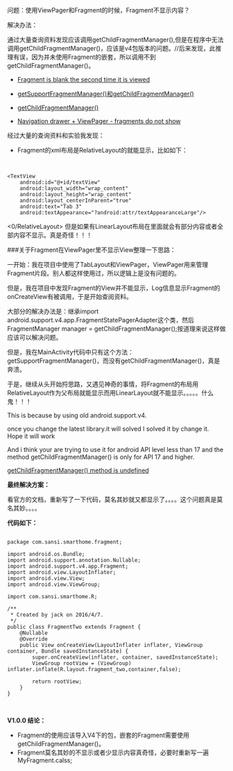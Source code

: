 
问题：使用ViewPager和Fragment的时候，Fragment不显示内容？

解决办法：


通过大量查询资料发现应该调用getChildFragmentManager(),但是在程序中无法调用getChildFragmentManager()，应该是v4包版本的问题。//后来发现，此推理有误，因为并未使用Fragment的嵌套，所以调用不到getChildFragmentManager()。

-  [Fragment is blank the second time it is viewed](http://stackoverflow.com/questions/7746652/fragment-is-blank-the-second-time-it-is-viewed)
-  [getSupportFragmentManager()和getChildFragmentManager()](http://android.jobbole.com/82416/)

-  [getChildFragmentManager()](http://stackoverflow.com/questions/15805574/android-support-v4-app-fragment-undefined-method-getchildfragmentmanager?rq=1)
-  [Navigation drawer + ViewPager - fragments do not show](http://stackoverflow.com/questions/28691867/navigation-drawer-viewpager-fragments-do-not-show)

经过大量的查询资料和实验我发现：

-  Fragment的xml布局是RelativeLayout的就能显示，比如如下：

	<pre>
	<?xml version="1.0" encoding="utf-8"?>
<RelativeLayout xmlns:android="http://schemas.android.com/apk/res/android"
    android:layout_width="match_parent"
    android:layout_height="match_parent"
    android:orientation="vertical">

    <TextView
        android:id="@+id/textView"
        android:layout_width="wrap_content"
        android:layout_height="wrap_content"
        android:layout_centerInParent="true"
        android:text="Tab 3"
        android:textAppearance="?android:attr/textAppearanceLarge"/>

<0/RelativeLayout>
	</pre>
但是如果有LinearLayout布局在里面就会有部分内容或者全部内容不显示。真是奇怪！！！


###关于Fragment在ViewPager里不显示View整理一下思路：

一开始：我在项目中使用了TabLayout和ViewPager，ViewPager用来管理Fragment片段。别人都这样使用过，所以逻辑上是没有问题的。

但是，我在项目中发现Fragment的View并不能显示，Log信息显示Fragment的onCreateView有被调用，于是开始查阅资料。

大部分的解决办法是：继承import android.support.v4.app.FragmentStatePagerAdapter这个类，然后
 FragmentManager manager = getChildFragmentManager();按道理来说这样做应该可以解决问题。

但是，我在MainActivity代码中只有这个方法：getSupportFragmentManager()，而没有getChildFragmentManager()，真是奔溃。

于是，继续从头开始捋思路，又遇见神奇的事情，将Fragment的布局用RelativeLayout作为父布局就能显示而用LinearLayout就不能显示。。。。。什么鬼！！！

This is because by using old android.support.v4.

once you change the latest library.it will solved I solved it by change it. Hope it will work

And i think your are trying to use it for android API level less than 17 and the method getChildFragmentManager() is only for API 17 and higher.

[getChildFragmentManager() method is undefined](http://stackoverflow.com/questions/19431839/getchildfragmentmanager-method-is-undefined?rq=1)

**最终解决方案：**

看官方的文档，重新写了一下代码，莫名其妙就又都显示了。。。。这个问题真是莫名其妙。。。。

**代码如下：**
<pre>
<code>
package com.sansi.smarthome.fragment;

import android.os.Bundle;
import android.support.annotation.Nullable;
import android.support.v4.app.Fragment;
import android.view.LayoutInflater;
import android.view.View;
import android.view.ViewGroup;

import com.sansi.smarthome.R;

/**
 * Created by jack on 2016/4/7.
 */
public class FragmentTwo extends Fragment {
    @Nullable
    @Override
    public View onCreateView(LayoutInflater inflater, ViewGroup container, Bundle savedInstanceState) {
        super.onCreateView(inflater, container, savedInstanceState);
        ViewGroup rootView = (ViewGroup) inflater.inflate(R.layout.fragment_two,container,false);

        return rootView;
    }
}

</code>
</pre>

**V1.0.0 结论：**

-  Fragment的使用应该导入V4下的包，嵌套的Fragment需要使用getChildFragmentManager()。
-  Fragment莫名其妙的不显示或者少显示内容真奇怪，必要时重新写一遍MyFragment.calss;